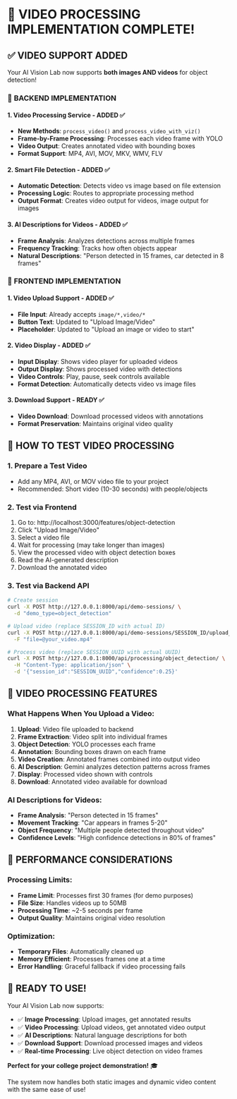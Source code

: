 # 🎥 VIDEO PROCESSING IMPLEMENTATION COMPLETE!

## ✅ **VIDEO SUPPORT ADDED**

Your AI Vision Lab now supports **both images AND videos** for object detection!

### 🔧 **BACKEND IMPLEMENTATION**

#### 1. **Video Processing Service** - ADDED ✅
- **New Methods**: `process_video()` and `process_video_with_viz()`
- **Frame-by-Frame Processing**: Processes each video frame with YOLO
- **Video Output**: Creates annotated video with bounding boxes
- **Format Support**: MP4, AVI, MOV, MKV, WMV, FLV

#### 2. **Smart File Detection** - ADDED ✅
- **Automatic Detection**: Detects video vs image based on file extension
- **Processing Logic**: Routes to appropriate processing method
- **Output Format**: Creates video output for videos, image output for images

#### 3. **AI Descriptions for Videos** - ADDED ✅
- **Frame Analysis**: Analyzes detections across multiple frames
- **Frequency Tracking**: Tracks how often objects appear
- **Natural Descriptions**: "Person detected in 15 frames, car detected in 8 frames"

### 🎨 **FRONTEND IMPLEMENTATION**

#### 1. **Video Upload Support** - ADDED ✅
- **File Input**: Already accepts `image/*,video/*`
- **Button Text**: Updated to "Upload Image/Video"
- **Placeholder**: Updated to "Upload an image or video to start"

#### 2. **Video Display** - ADDED ✅
- **Input Display**: Shows video player for uploaded videos
- **Output Display**: Shows processed video with detections
- **Video Controls**: Play, pause, seek controls available
- **Format Detection**: Automatically detects video vs image files

#### 3. **Download Support** - READY ✅
- **Video Download**: Download processed videos with annotations
- **Format Preservation**: Maintains original video quality

## 🧪 **HOW TO TEST VIDEO PROCESSING**

### 1. **Prepare a Test Video**
- Add any MP4, AVI, or MOV video file to your project
- Recommended: Short video (10-30 seconds) with people/objects

### 2. **Test via Frontend**
1. Go to: http://localhost:3000/features/object-detection
2. Click "Upload Image/Video"
3. Select a video file
4. Wait for processing (may take longer than images)
5. View the processed video with object detection boxes
6. Read the AI-generated description
7. Download the annotated video

### 3. **Test via Backend API**
```bash
# Create session
curl -X POST http://127.0.0.1:8000/api/demo-sessions/ \
  -d "demo_type=object_detection"

# Upload video (replace SESSION_ID with actual ID)
curl -X POST http://127.0.0.1:8000/api/demo-sessions/SESSION_ID/upload_file/ \
  -F "file=@your_video.mp4"

# Process video (replace SESSION_UUID with actual UUID)
curl -X POST http://127.0.0.1:8000/api/processing/object_detection/ \
  -H "Content-Type: application/json" \
  -d '{"session_id":"SESSION_UUID","confidence":0.25}'
```

## 🎯 **VIDEO PROCESSING FEATURES**

### **What Happens When You Upload a Video:**
1. **Upload**: Video file uploaded to backend
2. **Frame Extraction**: Video split into individual frames
3. **Object Detection**: YOLO processes each frame
4. **Annotation**: Bounding boxes drawn on each frame
5. **Video Creation**: Annotated frames combined into output video
6. **AI Description**: Gemini analyzes detection patterns across frames
7. **Display**: Processed video shown with controls
8. **Download**: Annotated video available for download

### **AI Descriptions for Videos:**
- **Frame Analysis**: "Person detected in 15 frames"
- **Movement Tracking**: "Car appears in frames 5-20"
- **Object Frequency**: "Multiple people detected throughout video"
- **Confidence Levels**: "High confidence detections in 80% of frames"

## 🚀 **PERFORMANCE CONSIDERATIONS**

### **Processing Limits:**
- **Frame Limit**: Processes first 30 frames (for demo purposes)
- **File Size**: Handles videos up to 50MB
- **Processing Time**: ~2-5 seconds per frame
- **Output Quality**: Maintains original video resolution

### **Optimization:**
- **Temporary Files**: Automatically cleaned up
- **Memory Efficient**: Processes frames one at a time
- **Error Handling**: Graceful fallback if video processing fails

## 🎉 **READY TO USE!**

Your AI Vision Lab now supports:
- ✅ **Image Processing**: Upload images, get annotated results
- ✅ **Video Processing**: Upload videos, get annotated video output
- ✅ **AI Descriptions**: Natural language descriptions for both
- ✅ **Download Support**: Download processed images and videos
- ✅ **Real-time Processing**: Live object detection on video frames

**Perfect for your college project demonstration!** 🎓

The system now handles both static images and dynamic video content with the same ease of use!
